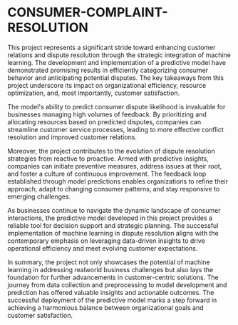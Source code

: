 # CONSUMER-COMPLAINT-RESOLUTION

This project represents a significant stride toward enhancing customer relations and dispute resolution through the strategic integration of machine learning. The development and implementation of a predictive model have demonstrated promising results in efficiently categorizing consumer behavior and anticipating potential disputes. The key takeaways from this project underscore its impact on organizational efficiency, resource optimization, and, most importantly, customer satisfaction.

The model's ability to predict consumer dispute likelihood is invaluable for businesses managing high volumes of feedback. By prioritizing and allocating resources based on predicted disputes, companies can streamline customer service processes, leading to more effective conflict resolution and improved customer relations.

Moreover, the project contributes to the evolution of dispute resolution strategies from reactive to proactive. Armed with predictive insights, companies can initiate preventive measures, address issues at their root, and foster a culture of continuous improvement. The feedback loop established through model predictions enables organizations to refine their approach, adapt to changing consumer patterns, and stay responsive to emerging challenges. 

As businesses continue to navigate the dynamic landscape of consumer interactions, the predictive model developed in this project provides a reliable tool for decision support and strategic planning. The successful implementation of machine learning in dispute resolution aligns with the contemporary emphasis on leveraging data-driven insights to drive operational efficiency and meet evolving customer expectations. 

In summary, the project not only showcases the potential of machine learning in addressing realworld business challenges but also lays the foundation for further advancements in customer-centric solutions. The journey from data collection and preprocessing to model development and prediction has offered valuable insights and actionable outcomes. The successful deployment of the predictive model marks a step forward in achieving a harmonious balance between organizational goals and customer satisfaction. 
